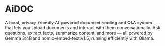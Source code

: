 # AiDOC
A local, privacy-friendly AI-powered document reading and Q&amp;A system that lets you upload documents and interact with them conversationally. Ask questions, extract facts, summarize content, and more — all powered by Gemma 3:4B and nomic-embed-text:v1.5, running efficiently with Ollama.
